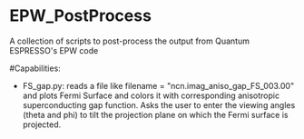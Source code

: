 # EPW_PostProcess
A collection of scripts to post-process the output from Quantum ESPRESSO's EPW code


#Capabilities:
- FS_gap.py: reads a file like filename = "ncn.imag_aniso_gap_FS_003.00" and plots Fermi Surface and colors it with corresponding anisotropic superconducting gap function. Asks the user to enter the viewing angles (theta and phi) to tilt the projection plane on which the Fermi surface is projected.
